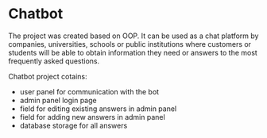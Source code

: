 # Chatbot

The project was created based on OOP. It can be used as a chat platform by companies, universities, schools or public institutions where customers or students will be able to obtain information they need or answers to the most frequently asked questions. 

Chatbot project cotains:
- user panel for communication with the bot
- admin panel login page
- field for editing existing answers in admin panel
- field for adding new answers in admin panel
- database storage for all answers
